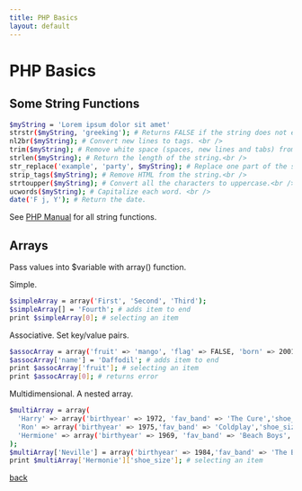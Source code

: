 ```yaml
---
title: PHP Basics
layout: default
---
```


# PHP Basics

## Some String Functions
```sh
$myString = 'Lorem ipsum dolor sit amet'
strstr($myString, 'greeking'); # Returns FALSE if the string does not exists. <br />
nl2br($myString); # Convert new lines to tags. <br />
trim($myString); # Remove white space (spaces, new lines and tabs) from the beginning and end. <br />
strlen($myString); # Return the length of the string.<br />
str_replace('example', 'party', $myString); # Replace one part of the string with another.<br />
strip_tags($myString); # Remove HTML from the string.<br />
strtoupper($myString); # Convert all the characters to uppercase.<br />
ucwords($myString); # Capitalize each word. <br />
date('F j, Y'); # Return the date.

```


See [PHP Manual](http://php.net/manual/en/ref.strings.php) for all string functions.

## Arrays

Pass values into $variable with array() function.

Simple.
```sh
$simpleArray = array('First', 'Second', 'Third');
$simpleArray[] = 'Fourth'; # adds item to end
print $simpleArray[0]; # selecting an item
```
Associative. Set key/value pairs.
```sh
$assocArray = array('fruit' => 'mango', 'flag' => FALSE, 'born' => 2001,);
$assocArray['name'] = 'Daffodil'; # adds item to end
print $assocArray['fruit']; # selecting an item
print $assocArray[0]; # returns error
```

Multidimensional. A nested array.
```sh
$multiArray = array(
  'Harry' => array('birthyear' => 1972, 'fav_band' => 'The Cure','shoe_size' => 10,),
  'Ron' => array('birthyear' => 1975,'fav_band' => 'Coldplay','shoe_size' => 8,),
  'Hermione' => array('birthyear' => 1969, 'fav_band' => 'Beach Boys', 'shoe_size' => 10,),
);
$multiArray['Neville'] = array('birthyear' => 1984,'fav_band' => 'The Beatles','shoe_size' => 9,); # adds item to end
print $multiArray['Hermonie']['shoe_size']; # selecting an item
```


[back](./)
